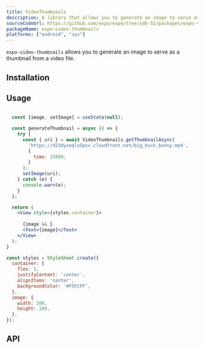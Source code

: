 ```yaml
---
title: VideoThumbnails
description: A library that allows you to generate an image to serve as a thumbnail from a video file.
sourceCodeUrl: https://github.com/expo/expo/tree/sdk-52/packages/expo-video-thumbnails
packageName: expo-video-thumbnails
platforms: ["android", "ios"]
---
```


`expo-video-thumbnails` allows you to generate an image to serve as a thumbnail from a video file.

## Installation

## Usage

```jsx

  const [image, setImage] = useState(null);

  const generateThumbnail = async () => {
    try {
      const { uri } = await VideoThumbnails.getThumbnailAsync(
        'https://d23dyxeqlo5psv.cloudfront.net/big_buck_bunny.mp4',
        {
          time: 15000,
        }
      );
      setImage(uri);
    } catch (e) {
      console.warn(e);
    }
  };

  return (
    <View style={styles.container}>
      
      {image && }
      <Text>{image}</Text>
    </View>
  );
}

const styles = StyleSheet.create({
  container: {
    flex: 1,
    justifyContent: 'center',
    alignItems: 'center',
    backgroundColor: '#F5FCFF',
  },
  image: {
    width: 200,
    height: 200,
  },
});
```

## API

```js

```